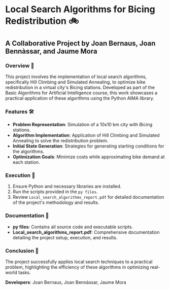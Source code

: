 
# Local Search Algorithms for Bicing Redistribution 🚲
## A Collaborative Project by Joan Bernaus, Joan Bennàssar, and Jaume Mora

### Overview 📖
This project involves the implementation of local search algorithms, specifically Hill Climbing and Simulated Annealing, to optimize bike redistribution in a virtual city's Bicing stations. Developed as part of the Basic Algorithms for Artificial Intelligence course, this work showcases a practical application of these algorithms using the Python AIMA library.

### Features 🛠️
- **Problem Representation**: Simulation of a 10x10 km city with Bicing stations.
- **Algorithm Implementation**: Application of Hill Climbing and Simulated Annealing to solve the redistribution problem.
- **Initial State Generation**: Strategies for generating starting conditions for the algorithms.
- **Optimization Goals**: Minimize costs while approximating bike demand at each station.

### Execution 🚀
1. Ensure Python and necessary libraries are installed.
2. Run the scripts provided in the `py files`.
3. Review `Local_search_algorithms_report.pdf` for detailed documentation of the project's methodology and results.

### Documentation 📄
- **py files**: Contains all source code and executable scripts.
- **Local_search_algorithms_report.pdf**: Comprehensive documentation detailing the project setup, execution, and results.

### Conclusion 📝
The project successfully applies local search techniques to a practical problem, highlighting the efficiency of these algorithms in optimizing real-world tasks.

**Developers**: Joan Bernaus, Joan Bennàssar, Jaume Mora
